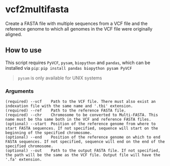 # vcf2multifasta
Create a FASTA file with multiple sequences from a VCF file and the reference genome to which all genomes in the VCF file were originally aligned.
## How to use
This script requires `PyVCF`, `pysam`, `biopython` and `pandas`, which can be installed via `pip`:
```pip install pandas biopython pysam PyVCF```
> `pysam` is only available for UNIX systems
### Arguments
```
(required) --vcf	Path to the VCF file. There must also exist an indexation file with the same name and '.tbi' extension.
(required) --ref	Path to the reference FASTA file.
(required) --chr	Chromosome to be converted to Multi-FASTA. This name must be tha same both in the VCF and reference FASTA files.
(optional) --start	Position of the reference genome from where to start FASTA sequences. If not specified, sequence will start on the beginning of the specified chromosome.
(optional) --end	Position of the reference genome on which to end FASTA sequences. If not specified, sequence will end on the end of the specified chromosome.
(optional) --out	Path to the output FASTA file. If not specified, the path will be the same as the VCF file. Output file will have the '.fa' extension.
```
